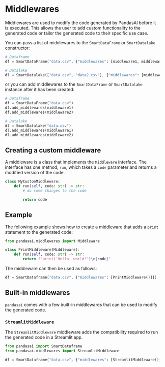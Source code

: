 # Middlewares

Middlewares are used to modify the code generated by PandasAI before it is executed. This allows the user to add custom functionality to the generated code or tailor the generated code to their specific use case.

You can pass a list of middlewares to the `SmartDataFrame` or `SmartDatalake` constructor:

```python
# Dataframe
df = SmartDataFrame("data.csv", {"middlewares": [middleware1, middleware2]})

# Datalake
dl = SmartDatalake(["data.csv", "data2.csv"], {"middlewares": [middleware1, middleware2]})
```

or you can add middlewares to the `SmartDataFrame` or `SmartDatalake` instance after it has been created:

```python
# Dataframe
df = SmartDataFrame("data.csv")
df.add_middlewares(middleware1)
df.add_middlewares(middleware2)

# Datalake
dl = SmartDatalake("data.csv")
dl.add_middlewares(middleware1)
dl.add_middlewares(middleware2)
```

## Creating a custom middleware

A middleware is a class that implements the `Middleware` interface. The interface has one method, `run`, which takes a `code` parameter and returns a modified version of the code.

```python
class MyCustomMiddleware:
    def run(self, code: str) -> str:
        # do some changes to the code

        return code
```

## Example

The following example shows how to create a middleware that adds a `print` statement to the generated code:

```python
from pandasai.middlewares import Middleware

class PrintMiddleware(Middleware):
    def run(self, code: str) -> str:
        return f"print('Hello, world!')\n{code}"
```

The middleware can then be used as follows:

```python
df = SmartDataframe("data.csv", {"middlewares": [PrintMiddleware()]})
```

## Built-in middlewares

`pandasai` comes with a few built-in middlewares that can be used to modify the generated code.

### `StreamlitMiddleware`

The `StreamlitMiddleware` middleware adds the compatibility required to run the generated code in a Streamlit app.

```python
from pandasai import SmartDataframe
from pandasai.middlewares import StreamlitMiddleware

df = SmartDataframe("data.csv", {"middlewares": [StreamlitMiddleware()]})
```
